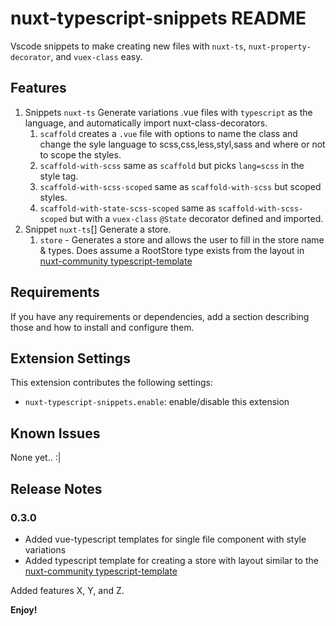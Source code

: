 # nuxt-typescript-snippets README

Vscode snippets to make creating new files with `nuxt-ts`, `nuxt-property-decorator`, and `vuex-class` easy.

## Features

1. Snippets `nuxt-ts`  Generate variations .vue files with `typescript` as the language, and automatically import nuxt-class-decorators.
   1. `scaffold` creates a `.vue` file with options to name the class and change the syle language to scss,css,less,styl,sass and where or not to scope the styles.
   2. `scaffold-with-scss` same as `scaffold` but picks `lang=scss` in the style tag.
   3. `scaffold-with-scss-scoped` same as `scaffold-with-scss` but scoped styles.
   4. `scaffold-with-state-scss-scoped` same as `scaffold-with-scss-scoped` but with a `vuex-class` `@State` decorator defined and imported.
2. Snippet `nuxt-ts`[] Generate a store.
   1. `store` - Generates a store and allows the user to fill in the store name & types. Does assume a RootStore type exists from the layout in [nuxt-community typescript-template](https://github.com/nuxt-community/typescript-template)

## Requirements

If you have any requirements or dependencies, add a section describing those and how to install and configure them.

## Extension Settings

This extension contributes the following settings:

* `nuxt-typescript-snippets.enable`: enable/disable this extension

## Known Issues
None yet.. :|

## Release Notes

### 0.3.0
- Added vue-typescript templates for single file component with style variations
- Added typescript template for creating a store with layout similar to the [nuxt-community typescript-template](https://github.com/nuxt-community/typescript-template)

Added features X, Y, and Z.

**Enjoy!**
